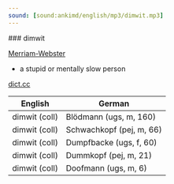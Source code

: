 ```yaml
---
sound: [sound:ankimd/english/mp3/dimwit.mp3]
---
```


\### dimwit

[Merriam-Webster](https://www.merriam-webster.com/dictionary/dimwit)

- a stupid or mentally slow person

[dict.cc](https://www.dict.cc/dimwit)

| English        | German       |
| -------------- | ------------ |
| dimwit (coll) | Blödmann (ugs, m, 160) |
| dimwit (coll) | Schwachkopf (pej, m, 66) |
| dimwit (coll) | Dumpfbacke (ugs, f, 60) |
| dimwit (coll) | Dummkopf (pej, m, 21) |
| dimwit (coll) | Doofmann (ugs, m, 6) |
